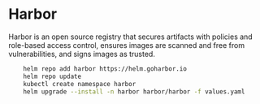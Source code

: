 
# Harbor

Harbor is an open source registry that secures artifacts with policies and role-based access control, ensures images are scanned and free from vulnerabilities, and signs images as trusted.

```bash
    helm repo add harbor https://helm.goharbor.io
    helm repo update
    kubectl create namespace harbor
    helm upgrade --install -n harbor harbor/harbor -f values.yaml
```